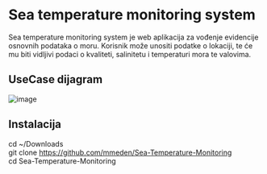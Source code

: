 # Sea temperature monitoring system
Sea temperature monitoring system je web aplikacija za vođenje evidencije osnovnih podataka o moru. Korisnik može unositi podatke o lokaciji, te će mu biti vidljivi podaci o kvaliteti, salinitetu i temperaturi mora te valovima.
## UseCase dijagram
![image](https://github.com/user-attachments/assets/b57bf0ef-a7d0-49a6-bc68-4f9d31f735c2)

## Instalacija  

cd ~/Downloads  
git clone https://github.com/mmeden/Sea-Temperature-Monitoring  
cd Sea-Temperature-Monitoring
